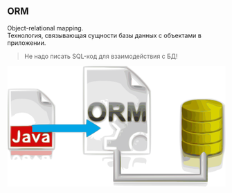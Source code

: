 ## ORM
Object-relational mapping.  
Технология, связывающая сущности базы данных с объектами в приложении. 

<blockquote class="noveo-info">
Не надо писать SQL-код для взаимодействия с БД!
</blockquote>

<img src="lecture/database/img/java-orm-database.png">